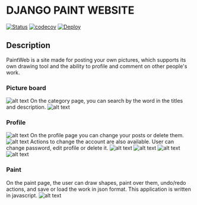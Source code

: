 # DJANGO PAINT WEBSITE
[![Status](https://github.com/ZhekLu/paint-website/workflows/Test-Deploy/badge.svg)](https://github.com/ZhekLu/paint-website/actions/workflows/production.yml)
[![codecov](https://codecov.io/gh/ZhekLu/paint-website/branch/main/graph/badge.svg?token=GMSUYWE4KZ)](https://codecov.io/gh/ZhekLu/paint-website)
[![Deploy](https://www.herokucdn.com/deploy/button.svg)](https://paintweb.herokuapp.com/)

## Description
PaintWeb is a site made for posting your own pictures, which supports its own drawing tool and the ability to profile and comment on other people's work.
### Picture board
![alt text](images/main_board.png)
On the category page, you can search by the word in the titles and description.
![alt text](images/search.png)
### Profile
![alt text](images/profile.png)
On the profile page you can change your posts or delete them.
![alt text](images/profile_picture.png)
Actions to change the account are also available. 
User can change password, edit profile or delete it.
![alt text](images/panel.png)
![alt text](images/change_password.png)
![alt text](images/edit_profile.png)
![alt text](images/delete.png)
### Paint
On the paint page, the user can draw shapes, paint over them, undo/redo actions, and save or load the work in json format.
This application is written in javascript.
![alt text](images/paint.png)

